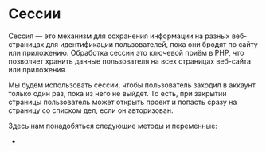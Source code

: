 # Сессии

Сессия — это механизм для сохранения информации на разных веб-страницах для идентификации пользователей, пока они бродят по сайту или приложению. Обработка сессии это ключевой приём в PHP, что позволяет хранить данные пользователя на всех страницах веб-сайта или приложения. 

Мы будем использовать сессии, чтобы пользователь заходил в аккаунт только один раз, пока из него не выйдет. То есть, при закрытии страницы пользователь может открыть проект и попасть сразу на страницу со списком дел, если он авторизован.

Здесь нам понадобяться следующие методы и переменные:

- 
